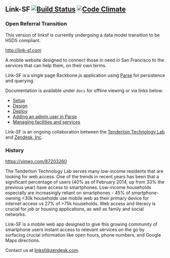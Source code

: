 ## Link-SF [![Build Status](https://travis-ci.org/zendesk/linksf.svg?branch=master)](https://travis-ci.org/zendesk/linksf) [![Code Climate](https://codeclimate.com/github/zendesk/linksf.png)](https://codeclimate.com/github/zendesk/linksf)

### Open Referral Transition
This version of linksf is currently undergoing a data model transition to be HSDS compliant.

http://link-sf.com

A mobile website designed to connect those in need in San Francisco to the services that can help them, on their own terms.

Link-SF is a single page Backbone.js application using [Parse](https://parse.com/) for persistence and querying.

Documentation is available under `docs` for offline viewing or via links below:

* [Setup](https://github.com/zendesk/linksf/blob/master/docs/SETUP.md)
* [Design](https://github.com/zendesk/linksf/blob/master/docs/DESIGN.md)
* [Deploy](https://github.com/zendesk/linksf/blob/master/docs/DEPLOY.md)
* [Adding an admin user in Parse](https://github.com/zendesk/linksf/blob/master/docs/ADD_USER.md)
* [Managing facilities and services](https://github.com/zendesk/linksf/blob/master/docs/MANAGE.md)

Link-SF is an ongoing collaboration between the [Tenderloin Technology Lab](http://www.tenderlointechnologylab.org/) and [Zendesk, Inc](http://www.zendesk.com/).

### History

https://vimeo.com/87203260

The Tenderloin Technology Lab serves many low-income residents that are looking for web access. One of the trends in recent years has been that a significant percentage of users (40% as of February 2014, up from 33% the previous year) have access to smartphones. Low-income households especially are increasingly reliant on smartphones - 45% of smartphone-owning <30k households use mobile web as their primary device for internet access vs 27% of >75k households. Web access and literacy is crucial for job or housing applications, as well as family and social networks.

Link-SF is a mobile web app designed to give this growing community of smartphone users instant access to relevant services on the go by surfacing crucial information like open hours, phone numbers, and Google Maps directions.

Contact us at linksf@zendesk.com.
